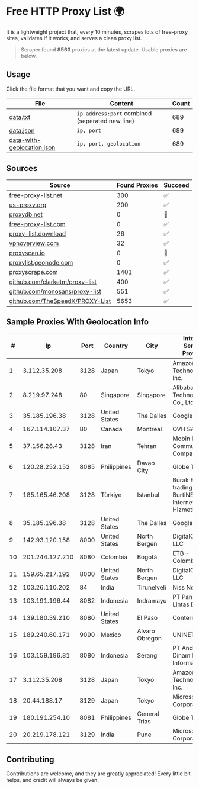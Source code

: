 
# Free HTTP Proxy List 🌍

It is a lightweight project that, every 10 minutes, scrapes lots of free-proxy sites, validates if it works, and serves a clean proxy list.


> Scraper found **8563** proxies at the latest update. Usable proxies are below.

## Usage

Click the file format that you want and copy the URL.


|File|Content|Count|
|----|-------|-----|
|[data.txt](https://raw.githubusercontent.com/themiralay/Proxy-List-World/master/data.txt)|`ip_address:port` combined (seperated new line)|689|
|[data.json](https://raw.githubusercontent.com/themiralay/Proxy-List-World/master/data.json)|`ip, port`|689|
|[data-with-geolocation.json](https://raw.githubusercontent.com/themiralay/Proxy-List-World/master/data-with-geolocation.json)|`ip, port, geolocation`|689|

## Sources

|Source|Found Proxies|Succeed|
|------|-------------|-------|
|[free-proxy-list.net](https://free-proxy-list.net)|300|✅|
|[us-proxy.org](https://www.us-proxy.org)|200|✅|
|[proxydb.net](http://proxydb.net)|0|🚫|
|[free-proxy-list.com](https://free-proxy-list.com/?page=&port=&type%5B%5D=http&type%5B%5D=https&up_time=0&search=Search)|0|✅|
|[proxy-list.download](https://www.proxy-list.download/HTTP)|26|✅|
|[vpnoverview.com](https://vpnoverview.com/privacy/anonymous-browsing/free-proxy-servers)|32|✅|
|[proxyscan.io](https://www.proxyscan.io)|0|🚫|
|[proxylist.geonode.com](https://proxylist.geonode.com/api/proxy-list?limit=300&page=1&sort_by=lastChecked&sort_type=desc&protocols=http,https)|0|✅|
|[proxyscrape.com](https://api.proxyscrape.com/v2/?request=displayproxies&protocol=http&timeout=10000&country=all&ssl=all&anonymity=all)|1401|✅|
|[github.com/clarketm/proxy-list](https://raw.githubusercontent.com/clarketm/proxy-list/master/proxy-list-raw.txt)|400|✅|
|[github.com/monosans/proxy-list](https://raw.githubusercontent.com/monosans/proxy-list/main/proxies/http.txt)|551|✅|
|[github.com/TheSpeedX/PROXY-List](https://raw.githubusercontent.com/TheSpeedX/PROXY-List/master/http.txt)|5653|✅|


## Sample Proxies With Geolocation Info

|#|Ip|Port|Country|City|Internet Service Provider|
|-|--|----|-------|----|-------------------------|
|1|3.112.35.208|3128|Japan|Tokyo|Amazon Technologies Inc.|
|2|8.219.97.248|80|Singapore|Singapore|Alibaba (US) Technology Co., Ltd.|
|3|35.185.196.38|3128|United States|The Dalles|Google LLC|
|4|167.114.107.37|80|Canada|Montreal|OVH SAS|
|5|37.156.28.43|3128|Iran|Tehran|Mobin Net Communication Company|
|6|120.28.252.152|8085|Philippines|Davao City|Globe Telecom|
|7|185.165.46.208|3128|Türkiye|Istanbul|Burak Buylu trading as BurtiNET Internet Hizmetleri|
|8|35.185.196.38|3128|United States|The Dalles|Google LLC|
|9|142.93.120.158|8000|United States|North Bergen|DigitalOcean, LLC|
|10|201.244.127.210|8080|Colombia|Bogotá|ETB - Colombia|
|11|159.65.217.192|8000|United States|North Bergen|DigitalOcean, LLC|
|12|103.26.110.202|84|India|Tirunelveli|Niss Networks|
|13|103.191.196.44|8082|Indonesia|Indramayu|PT Pangkalan Lintas Data|
|14|139.180.39.210|8080|United States|El Paso|Conterra|
|15|189.240.60.171|9090|Mexico|Alvaro Obregon|UNINET|
|16|103.159.196.81|8080|Indonesia|Serang|PT Andalan Dinamika Informatika|
|17|3.112.35.208|3128|Japan|Tokyo|Amazon Technologies Inc.|
|18|20.44.188.17|3129|Japan|Tokyo|Microsoft Corporation|
|19|180.191.254.10|8081|Philippines|General Trias|Globe Telecom|
|20|20.219.178.121|3129|India|Pune|Microsoft Corporation|



## Contributing

Contributions are welcome, and they are greatly appreciated! Every
little bit helps, and credit will always be given.

